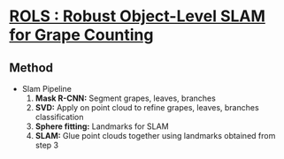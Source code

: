 # [ROLS : Robust Object-Level SLAM for Grape Counting](https://ieeexplore.ieee.org/document/9025552)

## Method
- Slam Pipeline
    1. **Mask R-CNN:** Segment grapes, leaves, branches
    2. **SVD:** Apply on point cloud to refine grapes, leaves, branches classification
    3. **Sphere fitting:** Landmarks for SLAM
    4. **SLAM:** Glue point clouds together using landmarks obtained from step 3
